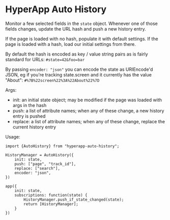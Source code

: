 HyperApp Auto History
=====================

Monitor a few selected fields in the `state` object. Whenever one of those
fields changes, update the URL hash and push a new history entry.

If the page is loaded with no hash, populate it with default settings. If
the page is loaded with a hash, load our initial settings from there.

By default the hash is encoded as key / value string pairs as is fairly
standard for URLs: `#state=42&foo=bar`

By passing `encoder: "json"` you can encode the state as URIEncode'd JSON,
eg if you're tracking state.screen and it currently has the value "About":
`#%7B%22screen%22%3A%22About%22%7D`

Args:

* init: an initial state object; may be modified if
  the page was loaded with args in the hash
* push: a list of attribute names; when any of these
  change, a new history entry is pushed
* replace: a list of attribute names; when any of these
  change, replace the current history entry

Usage:
```
import {AutoHistory} from "hyperapp-auto-history";

HistoryManager = AutoHistory({
    init: state,
    push: ["page", "track_id"],
    replace: ["search"],
    encoder: "json",
})

app({
    init: state,
    subscriptions: function(state) {
        HistoryManager.push_if_state_changed(state);
        return [HistoryManager];
    }
})
```
